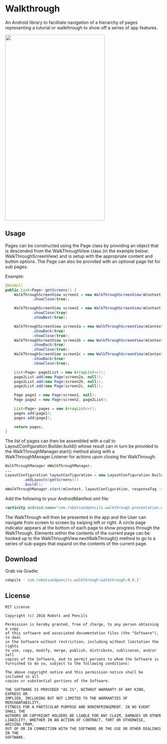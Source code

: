 Walkthrough
===========

An Android library to facilitate navigation of a hierarchy of pages representing a tutorial or walkthrough to show off a series of app features.

<img src="https://github.com/RobotsAndPencils/WalkThrough/raw/master/images/screenshot.png" width="320" height="599" />


Usage
-----

Pages can be constructed using the Page class by providing an object that is descended from the WalkThroughView class (in the example below: WalkThroughScreenView) and is setup with the appropriate content and button options. The Page can also be provided with an optional page list for sub pages.

Example:
```java
@NonNull
public List<Page> getScreens() {
    WalkThroughScreenView screen1 = new WalkThroughScreenView(mContext).setMessage("Join the Frequent Note Taking program")
            .showClose(true);

    WalkThroughScreenView screen2 = new WalkThroughScreenView(mContext).setMessage("Need an efficient way to organize notes?")
            .showClose(true)
            .showNext(true);

    WalkThroughScreenView screen2a = new WalkThroughScreenView(mContext).setMessage("Select the Notes tab")
            .showBack(true)
            .showClose(true);
    WalkThroughScreenView screen2b = new WalkThroughScreenView(mContext).setMessage("Click on the Notes Organizer button")
            .showBack(true)
            .showClose(true);
    WalkThroughScreenView screen2c = new WalkThroughScreenView(mContext).setMessage("and check the Organize Notes checkbox")
            .showBack(true)
            .showClose(true);

    List<Page> page2List = new ArrayList<>();
    page2List.add(new Page(screen2a, null));
    page2List.add(new Page(screen2b, null));
    page2List.add(new Page(screen2c, null));

    Page page1 = new Page(screen1, null);
    Page page2 = new Page(screen2, page2List);

    List<Page> pages = new ArrayList<>();
    pages.add(page1);
    pages.add(page2);

    return pages;
}
```
The list of pages can then be assembled with a call to LayoutConfiguration.Builder.build() whose result can in turn be provided to the WalkThroughManager.start() method along with a WalkThroughManager.Listener for actions upon closing the WalkThrough:
```java
WalkThroughManager mWalkThroughManager;
...
LayoutConfiguration layoutConfiguration = new LayoutConfiguration.Builder()
        .addLayouts(getScreens())
        .build();
mWalkThroughManager.start(mContext, layoutConfiguration, responseTag -> onClose(responseTag));
```
Add the following to your AndroidManifest.xml file:
```xml
<activity android:name="com.robotsandpencils.walkthrough.presentation.main.WalkThroughActivity"/>
```
The WalkThrough will then be presented in the app and the User can navigate from screen to screen by swiping left or right. A circle page indicator appears at the bottom of each page to show progress through the WalkThrough. Elements within the contents of the current page can be hooked up to the WalkThroughView.nextWalkThrough() method to go to a series of sub-pages that expand on the contents of the current page.


Download
--------

Grab via Gradle:
```groovy
compile ' com.robotsandpencils.walkthrough:walkthrough:0.0.1'
```


License
--------

    MIT License

    Copyright (c) 2016 Robots and Pencils

    Permission is hereby granted, free of charge, to any person obtaining a copy
    of this software and associated documentation files (the "Software"), to deal
    in the Software without restriction, including without limitation the rights
    to use, copy, modify, merge, publish, distribute, sublicense, and/or sell
    copies of the Software, and to permit persons to whom the Software is
    furnished to do so, subject to the following conditions:

    The above copyright notice and this permission notice shall be included in all
    copies or substantial portions of the Software.

    THE SOFTWARE IS PROVIDED "AS IS", WITHOUT WARRANTY OF ANY KIND, EXPRESS OR
    IMPLIED, INCLUDING BUT NOT LIMITED TO THE WARRANTIES OF MERCHANTABILITY,
    FITNESS FOR A PARTICULAR PURPOSE AND NONINFRINGEMENT. IN NO EVENT SHALL THE
    AUTHORS OR COPYRIGHT HOLDERS BE LIABLE FOR ANY CLAIM, DAMAGES OR OTHER
    LIABILITY, WHETHER IN AN ACTION OF CONTRACT, TORT OR OTHERWISE, ARISING FROM,
    OUT OF OR IN CONNECTION WITH THE SOFTWARE OR THE USE OR OTHER DEALINGS IN THE
    SOFTWARE.

 [1]: https://github.com/RobotsAndPencils
